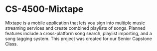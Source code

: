 # CS-4500-Mixtape
Mixtape is a mobile application that lets you sign into multiple music streaming services and create combined playlists of songs. Planned features include a cross-platform song search, playlist importing, and a song tagging system. This project was created for our Senior Capstone Class.
